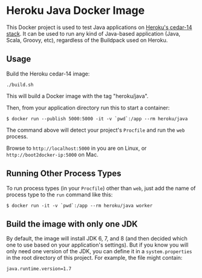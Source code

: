 # Heroku Java Docker Image

This Docker project is used to test Java applications on [Heroku's cedar-14 stack](https://devcenter.heroku.com/articles/cedar).
It can be used to run any kind of Java-based application (Java, Scala, Groovy, etc), regardless of the Buildpack used on Heroku.

## Usage

Build the Heroku cedar-14 image:

```
./build.sh
```

This will build a Docker image with the tag "heroku/java".

Then, from your application directory run this to start a container:

```
$ docker run --publish 5000:5000 -it -v `pwd`:/app --rm heroku/java
```

The command above will detect your project's `Procfile` and run the `web` process.

Browse to `http://localhost:5000` in you are on Linux, or `http://boot2docker-ip:5000` on Mac.

## Running Other Process Types

To run process types (in your `Procfile`) other than `web`, just add the name
of process type to the `run` command like this:

```
$ docker run -it -v `pwd`:/app --rm heroku/java worker
```

## Build the image with only one JDK

By default, the image will install JDK 6, 7, and 8 (and then decided which one
  to use based on your application's settings). But if you know you will only
  need one version of the JDK, you can define it in a `system.properties` in the
  root directory of this project. For example, the file might contain:

```
java.runtime.version=1.7
```

